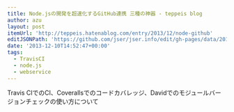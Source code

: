 ```yaml
---
title: Node.jsの開発を超速化するGitHub連携 三種の神器 - teppeis blog
author: azu
layout: post
itemUrl: 'http://teppeis.hatenablog.com/entry/2013/12/node-github'
editJSONPath: 'https://github.com/jser/jser.info/edit/gh-pages/data/2013/12/index.json'
date: '2013-12-10T14:52:47+00:00'
tags:
  - TravisCI
  - node.js
  - webservice
---
```

Travis CIでのCI、Coverallsでのコードカバレッジ、Davidでのモジュールバージョンチェックの使い方について
